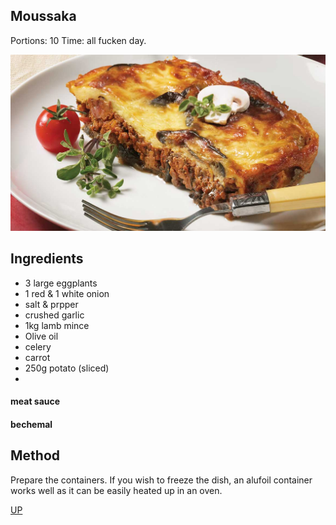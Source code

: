 ## Moussaka

Portions: 10
Time: all fucken day.

![Featured Image](images/moussaka.jpg "Featured Image")

## Ingredients

- 3 large eggplants
- 1 red & 1 white onion
- salt & prpper
- crushed garlic
- 1kg lamb mince
- Olive oil
- celery
- carrot
- 250g potato (sliced)
-

#### meat sauce

#### bechemal

## Method

Prepare the containers. If you wish to freeze the dish, an alufoil container works well as it can be easily heated up in an oven.

[UP](../index)
